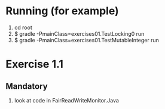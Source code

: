 # Running (for example)

1. cd root
2. $ gradle -PmainClass=exercises01.TestLocking0 run
3. $ gradle -PmainClass=exercises01.TestMutableInteger run

# Exercise 1.1

## Mandatory

1. look at code in FairReadWriteMonitor.Java
